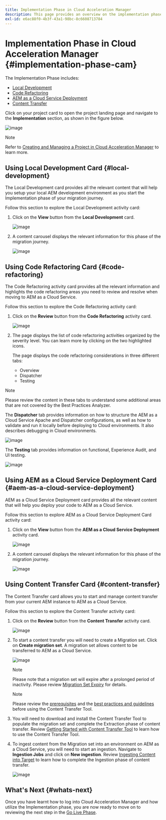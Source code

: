 ```yaml
---
title: Implementation Phase in Cloud Acceleration Manager
description: This page provides an overview on the implementation phase in Cloud Acceleration Manager.
exl-id: e6ac88f0-4b3f-43a1-98bc-8c6608713784
---
```

# Implementation Phase in Cloud Acceleration Manager {#implementation-phase-cam}

The Implementation Phase includes:

* [Local Development](#local-development)
* [Code Refactoring](#code-refactoring)
* [AEM as a Cloud Service Deployment](#aem-as-a-cloud-service-deployment)
* [Content Transfer](#content-transfer)


Click on your project card to open the project landing page and navigate to the **Implementation** section, as shown in the figure below.

   ![image](/help/journey-migration/cloud-acceleration-manager/assets/implementation-1.png)

   >[!NOTE]
   >Refer to [Creating and Managing a Project in Cloud Acceleration Manager](https://experienceleague.adobe.com/docs/experience-manager-cloud-service/moving/cloud-acceleration-manager/using-cam/getting-started-cam.html#create-project) to learn more.


## Using Local Development Card {#local-development}

The Local Development card provides all the relevant content that will help you setup your local AEM development environment as you start the Implementation phase of your migration journey.

Follow this section to explore the Local Development activity card:

1. Click on the **View** button from the **Local Development** card.

   ![image](/help/journey-migration/cloud-acceleration-manager/assets/implementation-2.png)

1. A content carousel displays the relevant information for this phase of the migration journey.

   ![image](/help/journey-migration/cloud-acceleration-manager/assets/implementation-3.png)


## Using Code Refactoring Card {#code-refactoring}

The Code Refactoring activity card provides all the relevant information and highlights the code refactoring areas you need to review and resolve when moving to AEM as a Cloud Service.

Follow this section to explore the Code Refactoring activity card:

1. Click on the **Review** button from the **Code Refactoring** activity card.

   ![image](/help/journey-migration/cloud-acceleration-manager/assets/implementation-4.png)

1. The page displays the list of code refactoring activities organized by the severity level. You can learn more by clicking on the two highlighted icons. 

   The page displays the code refactoring considerations in three different tabs: 

   * Overview
   * Dispatcher
   * Testing

  >[!NOTE]
  >Please review the content in these tabs to understand some additional areas that are not covered by the Best Practices Analyzer.
   
   The **Dispatcher** tab provides information on how to structure the AEM as a Cloud Service Apache and Dispatcher configurations, as well as how to validate and run it locally before deploying to Cloud environments. It also describes debugging in Cloud environments.
   
   ![image](/help/journey-migration/cloud-acceleration-manager/assets/coderefactoring-2.png)

   The **Testing** tab provides information on functional, Experience Audit, and UI testing.
   
   ![image](/help/journey-migration/cloud-acceleration-manager/assets/coderefactoring-3.png)

   
## Using AEM as a Cloud Service Deployment Card {#aem-as-a-cloud-service-deployment}

AEM as a Cloud Service Deployment card provides all the relevant content that will help you deploy your code to AEM as a Cloud Service.

Follow this section to explore AEM as a Cloud Service Deployment Card activity card:

1. Click on the **View** button from the **AEM as a Cloud Service Deployment** activity card.

   ![image](/help/journey-migration/cloud-acceleration-manager/assets/implementation-6.png)

1. A content carousel displays the relevant information for this phase of the migration journey.

   ![image](/help/journey-migration/cloud-acceleration-manager/assets/aem-deployment-card.png)


## Using Content Transfer Card {#content-transfer}

The Content Transfer card allows you to start and manage content transfer from your current AEM instance to AEM as a Cloud Service. 

Follow this section to explore the Content Transfer activity card:

1. Click on the **Review** button from the **Content Transfer** activity card.

   ![image](/help/journey-migration/cloud-acceleration-manager/assets/contenttransfer-1.png)

1. To start a content transfer you will need to create a Migration set. Click on **Create migration set**. A migration set allows content to be transferred to AEM as a Cloud Service. 

   ![image](/help/journey-migration/cloud-acceleration-manager/assets/contenttransfer-2.png)

   >[!NOTE]
   >Please note that a migration set will expire after a prolonged period of inactivity. Please review [Migration Set Expiry](https://experienceleague.adobe.com/docs/experience-manager-cloud-service/content/migration-journey/cloud-migration/content-transfer-tool/deleting-migrationset.html#migration-set-expiry) for details.

   >[!NOTE]
   >Please review the [prerequisites](https://experienceleague.adobe.com/docs/experience-manager-cloud-service/moving/cloud-migration/content-transfer-tool/prerequisites-content-transfer-tool.html) and the [best practices and guidelines](https://experienceleague.adobe.com/docs/experience-manager-cloud-service/moving/cloud-migration/content-transfer-tool/overview-content-transfer-tool.html) before using the Content Transfer Tool.

1. You will need to download and install the Content Transfer Tool to populate the migration set and complete the Extraction phase of content transfer. Review [Getting Started with Content Transfer Tool](https://experienceleague.adobe.com/docs/experience-manager-cloud-service/content/migration-journey/cloud-migration/content-transfer-tool/getting-started-content-transfer-tool.html) to learn how to use the Content Transfer Tool.

1. To ingest content from the Migration set into an environment on AEM as a Cloud Service, you will need to start an ingestion. Navigate to **Ingestion Jobs** and click on **New ingestion**. Review [Ingesting Content into Target](https://experienceleague.adobe.com/docs/experience-manager-cloud-service/content/migration-journey/cloud-migration/content-transfer-tool/ingesting-content.html) to learn how to complete the Ingestion phase of content transfer.

   ![image](/help/journey-migration/cloud-acceleration-manager/assets/contenttransfer-3.png)

<!--### Estimating Content Transfer Time {#calculating}

A Content Transfer Tool calculator has been provided to estimate how long it could take to complete the content transfer activity. You can use the content repository size slider to select the size that applies to your project. The transfer times vary for the extraction and ingestion phases. 

   ![image](/help/journey-migration/cloud-acceleration-manager/assets/contenttransfer-4.png)

   >[!NOTE]
   >These times are estimates only. Factor such as network speeds and time to scale up instances have not been accounted for in these estimates.

To estimate the size of the AEM Repository, you can run the Disk Usage report under `http://HOST:PORT/etc/reports/diskusage.html`. 

You can also estimate the size of specific repository paths by using the `path` parameter, for example, `http://HOST:PORT/etc/reports/diskusage.html?path=/content/dam`. -->

## What's Next {#whats-next}

Once you have learnt how to log into Cloud Acceleration Manager and how utilize the Implementation phase, you are now ready to move on to reviewing the next step in the [Go Live Phase](https://experienceleague.adobe.com/docs/experience-manager-cloud-service/moving/cloud-acceleration-manager/using-cam/cam-golive-phase.html).
